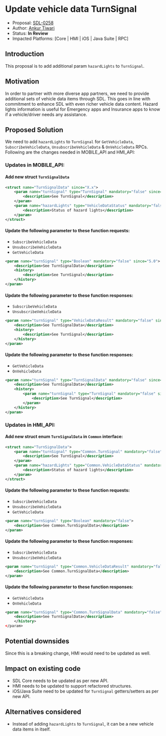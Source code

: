 # Update vehicle data TurnSignal

* Proposal: [SDL-0258](0258-Update-vehicle-data-TurnSignal.md)
* Author: [Ankur Tiwari](https://github.com/atiwari9)
* Status: **In Review**
* Impacted Platforms: [Core | HMI | iOS | Java Suite | RPC]

## Introduction

This proposal is to add additional param `hazardLights` to `TurnSignal`.

## Motivation

In order to partner with more diverse app partners, we need to provide additional sets of vehicle data items through SDL. This goes in line with commitment to enhance SDL with even richer vehicle data content. Hazard lights information is useful for Emergency apps and Insurance apps to know if a vehicle/driver needs any assistance.

## Proposed Solution 
We need to add `hazardLights` to `TurnSignal` for `GetVehicleData`, `SubscribeVehicleData`, `UnsubscribeVehicleData` & `OnVehicleData` RPCs. Following are the changes needed in MOBILE_API and HMI_API:

### Updates in MOBILE_API:

#### Add new struct `TurnSignalData`

```xml
<struct name="TurnSignalData" since="X.x">
	<param name="turnSignal" type="TurnSignal" mandatory="false" since="X.x">
		<description>See TurnSignal</description>
	</param>	
	<param name="hazardLights" type="VehicleDataStatus" mandatory="false" since="X.x">
		<description>Status of hazard lights</description>
	</param>
</struct>
```

#### Update the following parameter to these function requests:
* `SubscribeVehicleData`
* `UnsubscribeVehicleData`
* `GetVehicleData`

```xml
<param name="turnSignal" type="Boolean" mandatory="false" since="5.0">
	<description>See TurnSignalData</description>
	<history>
		<description>See TurnSignal</description>
	</history>
</param>
```

#### Update the following parameter to these function responses:
* `SubscribeVehicleData`
* `UnsubscribeVehicleData`

```xml
<param name="turnSignal" type="VehicleDataResult" mandatory="false" since="5.0">
	<description>See TurnSignalData</description>
	<history>
		<description>See TurnSignal</description>
	</history>
</param>
```

#### Update the following parameter to these function responses:
* `GetVehicleData`
* `OnVehicleData`

```xml
<param name="turnSignal" type="TurnSignalData" mandatory="false" since="X.x">
	<description>See TurnSignalData</description>
	<history>
		<param name="turnSignal" type="TurnSignal" mandatory="false" since="5.0" until="X.x">
			<description>See TurnSignal</description>
		</param>
	</history>
</param>
```

### Updates in HMI_API:

#### Add new struct enum `TurnSignalData` in `Common` interface: 

```xml
<struct name="TurnSignalData">
	<param name="turnSignal" type="Common.TurnSignal" mandatory="false">
		<description>See TurnSignal</description>
	</param>	
	<param name="hazardLights" type="Common.VehicleDataStatus" mandatory="false">
		<description>Status of hazard lights</description>
	</param>
</struct>

```

#### Update the following parameter to these function requests:
* `SubscribeVehicleData`
* `UnsubscribeVehicleData`
* `GetVehicleData`

```xml
<param name="turnSignal" type="Boolean" mandatory="false">
	<description>See Common.TurnSignalData</description>	
</param>
```

#### Update the following parameter to these function responses:
* `SubscribeVehicleData`
* `UnsubscribeVehicleData`

```xml
<param name="turnSignal" type="Common.VehicleDataResult" mandatory="false">
	<description>See Common.TurnSignalData</description>	
</param>
```

#### Update the following parameter to these function responses:
* `GetVehicleData`
* `OnVehicleData`

```xml
<param name="turnSignal" type="Common.TurnSignalData" mandatory="false">
	<description>See TurnSignalData</description>
	</history>
</param>
```

## Potential downsides

Since this is a breaking change, HMI would need to be updated as well.
 
## Impact on existing code

* SDL Core needs to be updated as per new API.
* HMI needs to be updated to support refactored structures.
* iOS/Java Suite need to be updated for `TurnSignal` getters/setters as per new API.

## Alternatives considered

* Instead of adding `hazardLights` to `TurnSignal`, it can be a new vehicle data items in itself.
